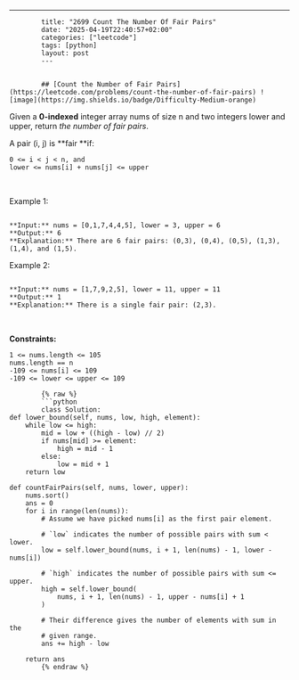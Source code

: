 ---
            title: "2699 Count The Number Of Fair Pairs"
            date: "2025-04-19T22:40:57+02:00"
            categories: ["leetcode"]
            tags: [python]
            layout: post
            ---
            

            ## [Count the Number of Fair Pairs](https://leetcode.com/problems/count-the-number-of-fair-pairs) ![image](https://img.shields.io/badge/Difficulty-Medium-orange)

Given a **0-indexed** integer array nums of size n and two integers lower and upper, return *the number of fair pairs*.

A pair (i, j) is **fair **if:

	0 <= i < j < n, and
	lower <= nums[i] + nums[j] <= upper

 

Example 1:

```

**Input:** nums = [0,1,7,4,4,5], lower = 3, upper = 6
**Output:** 6
**Explanation:** There are 6 fair pairs: (0,3), (0,4), (0,5), (1,3), (1,4), and (1,5).

```

Example 2:

```

**Input:** nums = [1,7,9,2,5], lower = 11, upper = 11
**Output:** 1
**Explanation:** There is a single fair pair: (2,3).

```

 

**Constraints:**

	1 <= nums.length <= 105
	nums.length == n
	-109 <= nums[i] <= 109
	-109 <= lower <= upper <= 109

            {% raw %}
            ```python
            class Solution:
    def lower_bound(self, nums, low, high, element):
        while low <= high:
            mid = low + ((high - low) // 2)
            if nums[mid] >= element:
                high = mid - 1
            else:
                low = mid + 1
        return low

    def countFairPairs(self, nums, lower, upper):
        nums.sort()
        ans = 0
        for i in range(len(nums)):
            # Assume we have picked nums[i] as the first pair element.

            # `low` indicates the number of possible pairs with sum < lower.
            low = self.lower_bound(nums, i + 1, len(nums) - 1, lower - nums[i])

            # `high` indicates the number of possible pairs with sum <= upper.
            high = self.lower_bound(
                nums, i + 1, len(nums) - 1, upper - nums[i] + 1
            )

            # Their difference gives the number of elements with sum in the
            # given range.
            ans += high - low

        return ans
            {% endraw %}
            